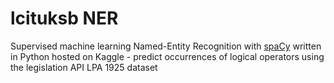 # lcituksb NER

Supervised machine learning Named-Entity Recognition with [spaCy](https://spacy.io/) written in Python hosted on Kaggle - predict occurrences of logical operators using the legislation API LPA 1925 dataset 
